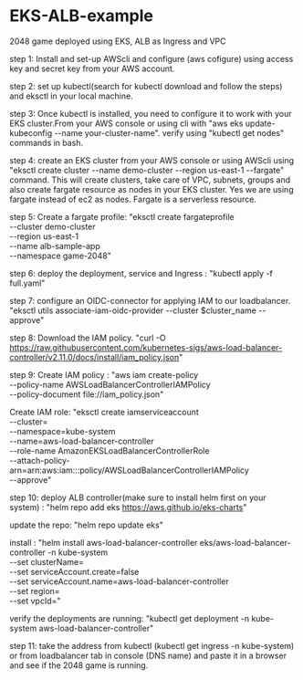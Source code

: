 # EKS-ALB-example
2048 game deployed using EKS, ALB as Ingress and VPC

step 1: Install and set-up AWScli and configure (aws cofigure) using access key and secret key from your AWS account.

step 2: set up kubectl(search for kubectl download and follow the steps) and eksctl in your local machine.

step 3: Once kubectl is installed, you need to configure it to work with your EKS cluster.From your AWS console or using cli with "aws eks update-kubeconfig --name your-cluster-name". verify using "kubectl get nodes" commands in bash.

step 4: create an EKS cluster from your AWS console or using AWScli using "eksctl create cluster --name demo-cluster --region us-east-1 --fargate" command. This will create clusters, take care of VPC, subnets, groups and also create fargate resource as nodes in your EKS cluster. Yes we are using fargate instead of ec2 as nodes. Fargate is a serverless resource.

step 5: Create a fargate profile: "eksctl create fargateprofile \
    --cluster demo-cluster \
    --region us-east-1 \
    --name alb-sample-app \
    --namespace game-2048"

step 6: deploy the deployment, service and Ingress : "kubectl apply -f full.yaml"

step 7: configure an OIDC-connector for applying IAM to our loadbalancer. "eksctl utils associate-iam-oidc-provider --cluster $cluster_name --approve"

step 8: Download the IAM policy. "curl -O https://raw.githubusercontent.com/kubernetes-sigs/aws-load-balancer-controller/v2.11.0/docs/install/iam_policy.json"

step 9: Create IAM policy : "aws iam create-policy \
    --policy-name AWSLoadBalancerControllerIAMPolicy \
    --policy-document file://iam_policy.json"

Create IAM role: "eksctl create iamserviceaccount \
  --cluster=<your-cluster-name> \
  --namespace=kube-system \
  --name=aws-load-balancer-controller \
  --role-name AmazonEKSLoadBalancerControllerRole \
  --attach-policy-arn=arn:aws:iam::<your-aws-account-id>:policy/AWSLoadBalancerControllerIAMPolicy \
  --approve"

step 10: deploy ALB controller(make sure to install helm first on your system) : "helm repo add eks https://aws.github.io/eks-charts" 

update the repo: "helm repo update eks"

install : "helm install aws-load-balancer-controller eks/aws-load-balancer-controller -n kube-system \
  --set clusterName=<your-cluster-name> \
  --set serviceAccount.create=false \
  --set serviceAccount.name=aws-load-balancer-controller \
  --set region=<region> \
  --set vpcId=<your-vpc-id>"

verify the deployments are running: "kubectl get deployment -n kube-system aws-load-balancer-controller"

step 11: take the address from kubectl (kubectl get ingress -n kube-system) or from loadbalancer tab in console (DNS name) and paste it in a browser and see if the 2048 game is running.
